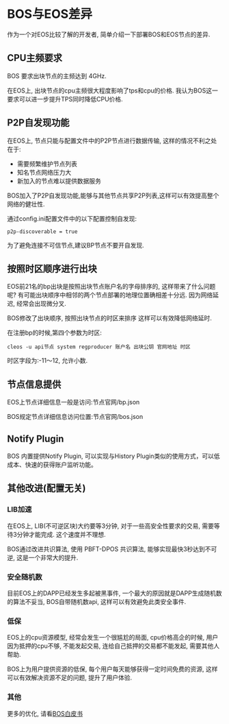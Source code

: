 # BOS与EOS差异

作为一个对EOS比较了解的开发者, 简单介绍一下部署BOS和EOS节点的差异.

## CPU主频要求

BOS 要求出块节点的主频达到 4GHz. 

在EOS上, 出块节点的cpu主频很大程度影响了tps和cpu的价格. 我认为BOS这一要求可以进一步提升TPS同时降低CPU价格.

## P2P自发现功能

在EOS上, 节点只能与配置文件中的P2P节点进行数据传输, 这样的情况不利之处在于:

- 需要频繁维护节点列表
- 知名节点网络压力大
- 新加入的节点难以提供数据服务

BOS加入了P2P自发现功能,能够与其他节点共享P2P列表,这样可以有效提高整个网络的健壮性.

通过config.ini配置文件中的以下配置控制自发现:
```
p2p-discoverable = true
```
为了避免连接不可信节点,建议BP节点不要开自发现.

## 按照时区顺序进行出块

EOS前21名的bp出块是按照出块节点账户名的字母排序的, 这样带来了什么问题呢? 有可能出块顺序中相邻的两个节点部署的地理位置确相差十分远. 因为网络延迟, 经常会出现微分叉.

BOS修改了出块顺序, 按照出块节点的时区来排序 这样可以有效降低网络延时.

在注册bp的时候,第四个参数为时区:
```
cleos -u api节点 system regproducer 账户名 出块公钥 官网地址 时区
```
时区字段为:-11～12, 允许小数.

## 节点信息提供

EOS上节点详细信息一般是访问:节点官网/bp.json

BOS规定节点详细信息访问位置:节点官网/bos.json

## Notify Plugin
BOS 内置提供Notify Plugin, 可以实现与History Plugin类似的使用方式，可以低成本、快速的获得账户监听功能。

## 其他改进(配置无关)

### LIB加速

在EOS上, LIB(不可逆区块)大约要等3分钟, 对于一些高安全性要求的交易, 需要等待3分钟才能完成. 这个速度并不理想.

BOS通过改进共识算法, 使用 PBFT-DPOS 共识算法, 能够实现最快3秒达到不可逆, 这是一个非常大的提升.

### 安全随机数

目前EOS上的DAPP已经发生多起被黑事件, 一个最大的原因就是DAPP生成随机数的算法不妥当, BOS自带随机数api, 这样可以有效避免此类安全事件.

### 低保

EOS上的cpu资源模型, 经常会发生一个很尴尬的局面, cpu价格高企的时候, 用户因为抵押的cpu不够, 不能发起交易, 连给自己抵押的交易都不能发起, 需要其他人帮助.

BOS上为用户提供资源的低保, 每个用户每天能够获得一定时间免费的资源, 这样可以有效解决资源不足的问题, 提升了用户体验.

### 其他

更多的优化, 请看[BOS白皮书](https://github.com/boscore/Documentation)



